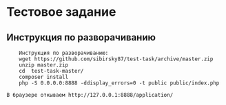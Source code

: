 Тестовое задание
=======================

Инструкция по разворачиванию
------------

        Инструкция по разворачиванию: 
        wget https://github.com/sibirsky87/test-task/archive/master.zip 
        unzip master.zip
        cd  test-task-master/
        composer install
        php -S 0.0.0.0:8888 -ddisplay_errors=0 -t public public/index.php

    В браузере откываем http://127.0.0.1:8888/application/
    
